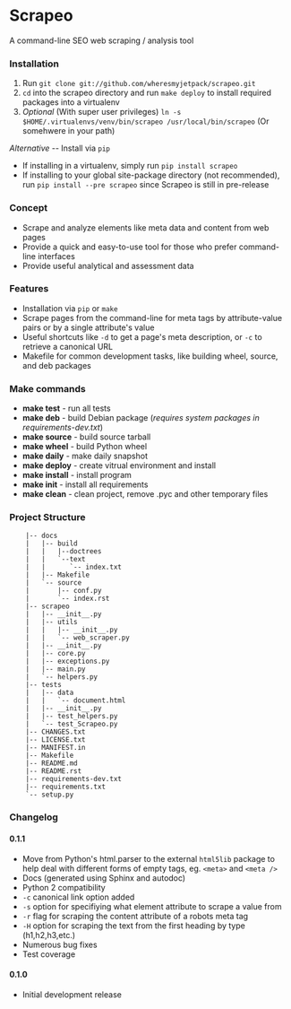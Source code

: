 Scrapeo
=======================

A command-line SEO web scraping / analysis tool

### Installation ###
1. Run `git clone git://github.com/wheresmyjetpack/scrapeo.git`
2. `cd` into the scrapeo directory and run `make deploy` to install required packages into a virtualenv
3. *Optional* (With super user privileges) `ln -s $HOME/.virtualenvs/venv/bin/scrapeo /usr/local/bin/scrapeo` (Or somehwere in your path)


*Alternative* -- Install via `pip`
* If installing in a virtualenv, simply run `pip install scrapeo`
* If installing to your global site-package directory (not recommended), run `pip install --pre scrapeo` since Scrapeo is still in pre-release


### Concept ###
* Scrape and analyze elements like meta data and content from web pages
* Provide a quick and easy-to-use tool for those who prefer command-line interfaces
* Provide useful analytical and assessment data


### Features ###
* Installation via `pip` or `make`
* Scrape pages from the command-line for meta tags by attribute-value pairs or by a single attribute's value
* Useful shortcuts like `-d` to get a page's meta description, or `-c` to retrieve a canonical URL
* Makefile for common development tasks, like building wheel, source, and deb packages


### Make commands ###


* **make test** - run all tests
* **make deb** - build Debian package (*requires system packages in requirements-dev.txt*)
* **make source** - build source tarball
* **make wheel** - build Python wheel
* **make daily** - make daily snapshot
* **make deploy** - create vitrual environment and install
* **make install** - install program
* **make init** - install all requirements
* **make clean** - clean project, remove .pyc and other temporary files


### Project Structure ###


```
    |-- docs
    |   |-- build
    |   |   |--doctrees
    |   |   `--text
    |   |      `-- index.txt
    |   |-- Makefile
    |   `-- source
    |       |-- conf.py
    |       `-- index.rst
    |-- scrapeo
    |   |-- __init__.py
    |   |-- utils
    |   |   |-- __init__.py
    |   |   `-- web_scraper.py
    |   |-- __init__.py
    |   |-- core.py
    |   |-- exceptions.py
    |   |-- main.py
    |   `-- helpers.py
    |-- tests
    |   |-- data
    |   |   `-- document.html
    |   |-- __init__.py
    |   |-- test_helpers.py
    |   `-- test_Scrapeo.py
    |-- CHANGES.txt
    |-- LICENSE.txt
    |-- MANIFEST.in
    |-- Makefile
    |-- README.md
    |-- README.rst
    |-- requirements-dev.txt
    |-- requirements.txt
    `-- setup.py
```

### Changelog ###

#### 0.1.1 ####
* Move from Python's html.parser to the external `html5lib` package to help deal with different forms of empty tags, eg. `<meta>` and `<meta />`
* Docs (generated using Sphinx and autodoc)
* Python 2 compatibility
* `-c` canonical link option added
* `-s` option for specifiying what element attribute to scrape a value from
* `-r` flag for scraping the content attribute of a robots meta tag
* `-H` option for scraping the text from the first heading by type (h1,h2,h3,etc.)
* Numerous bug fixes
* Test coverage

#### 0.1.0 ####
* Initial development release
